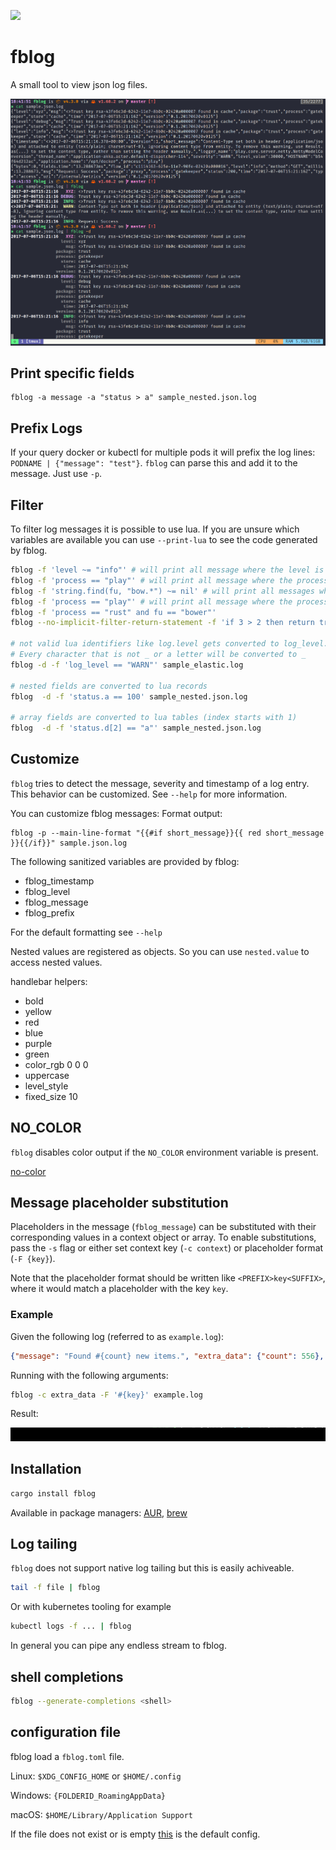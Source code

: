 ![](./logo/fblog_small.png)

# fblog


A small tool to view json log files.

![](demo.png)

## Print specific fields

``` shell-script
fblog -a message -a "status > a" sample_nested.json.log
```

## Prefix Logs

If your query docker or kubectl for multiple pods it will prefix the log
lines: `PODNAME | {"message": "test"}`. `fblog` can parse this and add
it to the message. Just use `-p`.

## Filter

To filter log messages it is possible to use lua. If you are unsure
which variables are available you can use `--print-lua` to see the code
generated by fblog.

```bash
fblog -f 'level ~= "info"' # will print all message where the level is not info
fblog -f 'process == "play"' # will print all message where the process is play
fblog -f 'string.find(fu, "bow.*") ~= nil' # will print all messages where fu starts with bow
fblog -f 'process == "play"' # will print all message where the process is play
fblog -f 'process == "rust" and fu == "bower"'
fblog --no-implicit-filter-return-statement -f 'if 3 > 2 then return true else return false end'

# not valid lua identifiers like log.level gets converted to log_level.
# Every character that is not _ or a letter will be converted to _
fblog -d -f 'log_level == "WARN"' sample_elastic.log

# nested fields are converted to lua records
fblog  -d -f 'status.a == 100' sample_nested.json.log

# array fields are converted to lua tables (index starts with 1)
fblog  -d -f 'status.d[2] == "a"' sample_nested.json.log
```

## Customize

`fblog` tries to detect the message, severity and timestamp of a log
entry. This behavior can be customized. See `--help` for more
information.

You can customize fblog messages: Format output:

``` shell-script
fblog -p --main-line-format "{{#if short_message}}{{ red short_message }}{{/if}}" sample.json.log
```

The following sanitized variables are provided by fblog:

-   fblog_timestamp
-   fblog_level
-   fblog_message
-   fblog_prefix

For the default formatting see `--help`

Nested values are registered as objects. So you can use `nested.value`
to access nested values.

handlebar helpers:

-   bold
-   yellow
-   red
-   blue
-   purple
-   green
-   color_rgb 0 0 0
-   uppercase
-   level_style
-   fixed_size 10

## NO_COLOR

`fblog` disables color output if the `NO_COLOR` environment variable is
present.

[no-color](https://no-color.org/)

## Message placeholder substitution

Placeholders in the message (`fblog_message`) can be substituted with
their corresponding values in a context object or array. To enable
substitutions, pass the `-s` flag or either set context key
(`-c context`) or placeholder format (`-F {key}`).

Note that the placeholder format should be written like
`<PREFIX>key<SUFFIX>`, where it would match a placeholder with the key
`key`.

### Example

Given the following log (referred to as `example.log`):

``` json
{"message": "Found #{count} new items.", "extra_data": {"count": 556}, "level": "info"}
```

Running with the following arguments:

``` bash
fblog -c extra_data -F '#{key}' example.log
```

Result:

![](./res/placeholder-example1.svg)

## Installation

``` bash
cargo install fblog
```

Available in package managers:
[AUR](https://aur.archlinux.org/packages/fblog/),
[brew](https://formulae.brew.sh/formula/fblog)

## Log tailing

`fblog` does not support native log tailing but this is easily
achiveable.

``` bash
tail -f file | fblog
```

Or with kubernetes tooling for example

``` bash
kubectl logs -f ... | fblog
```

In general you can pipe any endless stream to fblog.


## shell completions

```bash
fblog --generate-completions <shell>
```


## configuration file

fblog load a `fblog.toml` file.

Linux: `$XDG_CONFIG_HOME` or `$HOME/.config`

Windows: `{FOLDERID_RoamingAppData}`

macOS: `$HOME/Library/Application Support`

If the file does not exist or is empty [this](./default_config.toml) is the default config.

